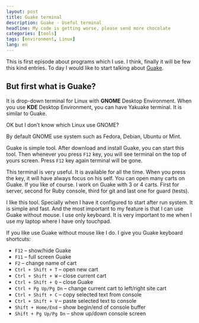 ```yaml
---
layout: post
title: Guake terminal
description: Guake - Useful terminal
headline: My code is getting worse, please send more chocolate
categories: [tools]
tags: [environment, Linux]
lang: en
---
```


This is first episode about programs which I use. I think, finally it will be few this kind entries. To day I would like to start talking about [Guake](http://guake.org/).

## But first what is Guake?

It is drop-down terminal for Linux with **GNOME** Desktop Environment. When you use **KDE** Desktop Environment, you can have Yakuake terminal. It is similar to Guake.

OK but I don’t know which Linux use GNOME?

By default GNOME use system such as Fedora, Debian, Ubuntu or Mint.

Guake is simple tool. After download and install Guake, you can start this tool. Then whenever you press `F12` key, you will see terminal on the top of yours screen. Press `F12` key again terminal will be gone.

This terminal is very useful. It is available for all the time. When you press the key, it will have always focus on his self. You can open many carts on Guake. If you like of course. I work on Guake with 3 or 4 carts. First for server, second for Ruby console, third for git and last one for guard (tests).

I like this tool. Specially when I have it configured to start after run system. It is simple and fast. And the most important to my feature is that I can use Guake without mouse. I use only keyboard. It is very important to me when I use my laptop where I have only touchpad.

If you like use Guake without mouse like I do. I give you Guake keyboard shortcuts:

- `F12` – show/hide Guake
- `F11` – full screen Guake
- `F2` – change name of cart
- `Ctrl + Shift + T` – open new cart
- `Ctrl + Shift + W` – close current cart
- `Ctrl + Shift + Q` – close Guake
- `Ctrl + Pg Up/Pg Dn` – change current cart to left/right site cart
- `Ctrl + Shift + C` – copy selected text from console
- `Ctrl + Shift + V` – paste selected text to console
- `Shift + Home/End` – show begin/end of console buffer
- `Shift + Pg Up/Pg Dn` – show up/down console screen
